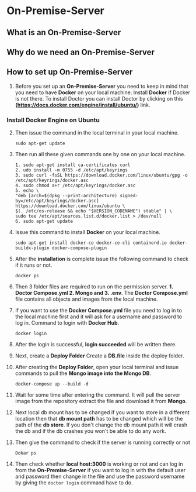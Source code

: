 # On-Premise-Server

## What is an On-Premise-Server

## Why do we need an On-Premise-Server

## How to set up On-Premise-Server

1. Before you set up an **On-Premise-Server** you need to keep in mind that you need to have **Docker** on your local machine. Install **Docker** if Docker is not there. To install Doctor you can install Doctor by clicking on this **(https://docs.docker.com/engine/install/ubuntu/)** link.

### Install Docker Engine on Ubuntu
2. Then issue the command in the local terminal in your local machine.                 
   ```
   sudo apt-get update
   ```

3. Then run all these given commands one by one on your local machine.
   ```
   1. sudo apt-get install ca-certificates curl                                                                                                                 
   2. udo install -m 0755 -d /etc/apt/keyrings                                                                                                                                      
   3. sudo curl -fsSL https://download.docker.com/linux/ubuntu/gpg -o /etc/apt/keyrings/docker.asc                                                                             
   4. sudo chmod a+r /etc/apt/keyrings/docker.asc                                                                                                    
   5. echo \
   "deb [arch=$(dpkg --print-architecture) signed-by=/etc/apt/keyrings/docker.asc] https://download.docker.com/linux/ubuntu \
   $(. /etc/os-release && echo "$VERSION_CODENAME") stable" | \
   sudo tee /etc/apt/sources.list.d/docker.list > /dev/null                                                                                                             
   6. sudo apt-get update

   ```

4. Issue this command to install **Docker** on your local machine.

   ```
   sudo apt-get install docker-ce docker-ce-cli containerd.io docker-buildx-plugin docker-compose-plugin
   ```
5. After the **installation** is complete issue the following command to check if it runs or not.

   ```
   docker ps
   ```

6. Then 3 folder files are required to run on the permission server. **1. Doctor Compose.yml 2. Mongo and 3. .env**. The **Doctor Compose.yml** file contains all objects and images from the local machine.
7. If you want to use the **Docker Compose.yml** file you need to log in to the local machine first and it will ask for a username and password to log in. Command to login with **Docker Hub**.
   ```
   docker login
   ```
8. After the login is successful, **login succeeded** will be written there.
9. Next, create a **Deploy Folder** Create a **DB.file** inside the deploy folder.
10. After creating the **Deploy Folder**, open your local terminal and issue commands to pull the **Mongo image into the Mongo DB**.
    ```
    docker-compose up --build -d
    ```
11. Wait for some time after entering the command. It will pull the server image from the repository extract the file and download it from **Mongo**.
12. Next local db mount has to be changed if you want to store in a different location then that **db mount path** has to be changed which will be the path of the **db store**. If you don't change the db mount path it will crash the db and if the db crashes you won't be able to do any work.
13. Then give the command to check if the server is running correctly or not
    ```
    Dokar ps
    ```
14. Then check whether **local host:3000** is working or not and can log in from the **On-Premise-Server** if you want to log in with the default user and password then change in the file and use the password username by giving the `doctor login` command have to do.

